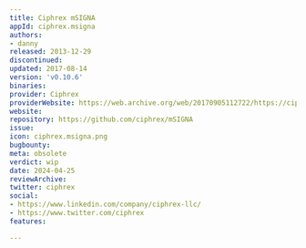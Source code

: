 ```yaml
---
title: Ciphrex mSIGNA
appId: ciphrex.msigna
authors:
- danny
released: 2013-12-29
discontinued: 
updated: 2017-08-14
version: 'v0.10.6'
binaries: 
provider: Ciphrex
providerWebsite: https://web.archive.org/web/20170905112722/https://ciphrex.com/
website: 
repository: https://github.com/ciphrex/mSIGNA
issue: 
icon: ciphrex.msigna.png
bugbounty: 
meta: obsolete
verdict: wip
date: 2024-04-25
reviewArchive: 
twitter: ciphrex
social:
- https://www.linkedin.com/company/ciphrex-llc/
- https://www.twitter.com/ciphrex
features: 

---
```


